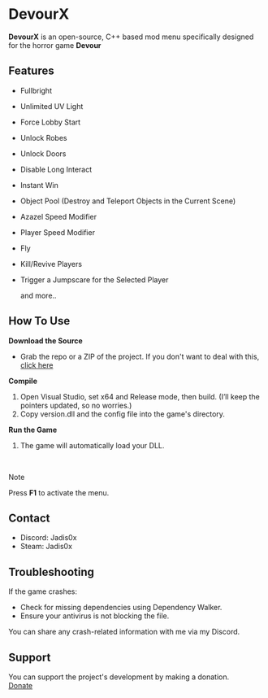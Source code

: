 # DevourX
**DevourX** is an open-source, C++ based mod menu specifically designed for the horror game **Devour**

## Features
- Fullbright
- Unlimited UV Light
- Force Lobby Start
- Unlock Robes
- Unlock Doors
- Disable Long Interact
- Instant Win
- Object Pool (Destroy and Teleport Objects in the Current Scene)
- Azazel Speed Modifier
- Player Speed Modifier
- Fly
- Kill/Revive Players
- Trigger a Jumpscare for the Selected Player

  and more..


## How To Use

**<p>Download the Source</p>**
- Grab the repo or a ZIP of the project. If you don't want to deal with this, [click here](https://github.com/jadis0x/DevourX/releases)





**<p>Compile</p>**
<ol>
<li>Open Visual Studio, set x64 and Release mode, then build. (I’ll keep the pointers updated, so no worries.)</li>
<li>Copy version.dll and the config file into the game's directory.</li>
</ol>

**<p>Run the Game</p>**
<ol>
<li>The game will automatically load your DLL.</li>
</ol>

<br>

> [!NOTE]  
> Press **F1** to activate the menu.


## Contact
- Discord: Jadis0x
- Steam: Jadis0x

## Troubleshooting
If the game crashes:
- Check for missing dependencies using Dependency Walker.
- Ensure your antivirus is not blocking the file.

You can share any crash-related information with me via my Discord.


## Support
You can support the project's development by making a donation.<br>
[Donate](https://buymeacoffee.com/jadis0x)
